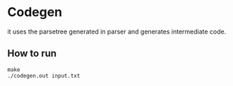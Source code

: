 # Codegen
it uses the parsetree generated in parser
and generates intermediate code.

## How to run
```
make
./codegen.out input.txt
```
